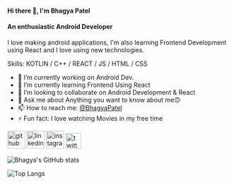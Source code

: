 #### Hi there 👋, I'm Bhagya Patel
#### An enthusiastic Android Developer
I love making android applications, I'm also learning Frontend Development using React and I love using new technologies.

Skills: KOTLIN / C++ /  REACT / JS / HTML / CSS

- 🔭 I’m currently working on Android Dev. 
- 🌱 I’m currently learning Frontend Using React 
- 👯 I’m looking to collaborate on Android Development & React 
- 💬 Ask me about Anything you want to know about me🙃 
- 📫 How to reach me: <a href='https://www.linkedin.com/in/bhagya-patel-9836081b7/'>@BhagyaPatel</a> 
- ⚡ Fun fact: I love watching Movies in my free time 


[<img src='https://github.githubassets.com/images/modules/logos_page/Octocat.png' alt='github' height='40'>](https://github.com/bhagyaspatel)  [<img src='https://start-life.nl/wp-content/uploads/2019/09/Linkedin-logo-300x300.png' alt='linkedin' height='40'>](https://www.linkedin.com/in/bhagya-patel-9836081b7//)  [<img src='https://download.logo.wine/logo/Instagram/Instagram-Logo.wine.png' alt='instagram' height='40'>](https://www.instagram.com/_bhagya_patel_09/?hl=en/)  [<img src='https://wie.ieee.org/wp-content/uploads/2019/06/twitter-logo-transparent-15.png' alt='twitter' height='35'>](https://twitter.com/BhagyaP09)  

![Bhagya's GitHub stats](https://github-readme-stats.vercel.app/api?username=bhagyaspatel&show_icons=true&theme=radical) 

![Top Langs](https://github-readme-stats.vercel.app/api/top-langs/?username=bhagyaspatel&layout=compact)



